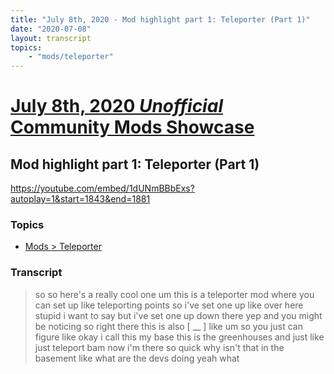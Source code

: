 ```yaml
---
title: "July 8th, 2020 - Mod highlight part 1: Teleporter (Part 1)"
date: "2020-07-08"
layout: transcript
topics: 
    - "mods/teleporter"
---
```

# [July 8th, 2020 *Unofficial* Community Mods Showcase](../2020-07-08.md)
## Mod highlight part 1: Teleporter (Part 1)
https://youtube.com/embed/1dUNmBBbExs?autoplay=1&start=1843&end=1881
### Topics
* [Mods > Teleporter](../topics/mods/teleporter.md)

### Transcript

> so so here's a really cool one um this
> is a teleporter mod
> where you can set up like teleporting
> points so i've set one up like over here
> stupid
> i want to say but i've set one up down
> there
> yep and you might be noticing so
> right there this is also [ __ ] like
> um so you just can figure like okay i
> call this my base this is the
> greenhouses
> and just like just teleport bam now i'm
> there
> so quick why isn't that in the basement
> like what are the devs doing yeah what
